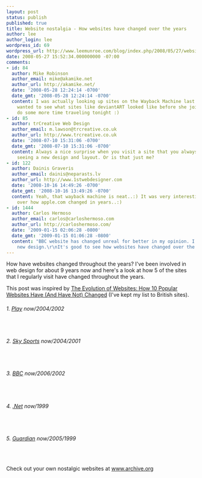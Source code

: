 ```yaml
---
layout: post
status: publish
published: true
title: Website nostalgia - How websites have changed over the years
author: lee
author_login: lee
wordpress_id: 69
wordpress_url: http://www.leemunroe.com/blog/index.php/2008/05/27/website-nostalgia-how-websites-have-changed-over-the-years/
date: 2008-05-27 15:52:34.000000000 -07:00
comments:
- id: 84
  author: Mike Robinson
  author_email: mike@akamike.net
  author_url: http://akamike.net/
  date: '2008-05-28 12:24:14 -0700'
  date_gmt: '2008-05-28 12:24:14 -0700'
  content: I was actually looking up sites on the Wayback Machine last night! My girlfriend
    wanted to see what sites like deviantART looked like before she joined. I might
    do some more time traveling tonight :)
- id: 85
  author: trCreative Web Design
  author_email: m.lawson@trcreative.co.uk
  author_url: http://www.trcreative.co.uk
  date: '2008-07-10 15:31:06 -0700'
  date_gmt: '2008-07-10 15:31:06 -0700'
  content: Always a nice surprise when you visit a site that you always visit and
    seeing a new design and layout. Or is that just me?
- id: 122
  author: Dainis Graveris
  author_email: dainis@neparasts.lv
  author_url: http://www.1stwebdesigner.com
  date: '2008-10-16 14:49:26 -0700'
  date_gmt: '2008-10-16 13:49:26 -0700'
  content: Yeah, that wayback machine is neat..:) It was very interesting to look
    over how apple.com changed in years..:)
- id: 1444
  author: Carlos Hermoso
  author_email: carlos@carloshermoso.com
  author_url: http://carloshermoso.com/
  date: '2009-01-15 02:06:28 -0800'
  date_gmt: '2009-01-15 01:06:28 -0800'
  content: "BBC website has changed unreal for better in my opinion. I just love the
    new design.\r\nIt's good to see how websites have changed over the years"
---
```

How have websites changed throughout the years? I've been involved in web design for about 9 years now and here's a look at how 5 of the sites that I regularly visit have changed throughout the years.

This post was inspired by <a href="http://www.wakeuplater.com/website-building/evolution-of-websites-10-popular-websites.aspx">The Evolution of Websites: How 10 Popular Websites Have (And Have Not) Changed</a> (I've kept my list to British sites).

<!--more-->
<h6>1. <a href="http://www.play.com">Play</a> now/2004/2002</h6>
<img src="http://www.leemunroe.com/wp-content/uploads/2008/05/nplay1.jpg" alt="" />

<img src="http://www.leemunroe.com/wp-content/uploads/2008/05/nplay2.jpg" alt="" />

<img src="http://www.leemunroe.com/wp-content/uploads/2008/05/nplay3.jpg" alt="" />
<h6>2. <a href="http://www.skysports.com">Sky Sports</a> now/2004/2001</h6>
<img src="http://www.leemunroe.com/wp-content/uploads/2008/05/nsky1.jpg" alt="" />

<img src="http://www.leemunroe.com/wp-content/uploads/2008/05/nsky2.jpg" alt="" />

<img src="http://www.leemunroe.com/wp-content/uploads/2008/05/nsky3.jpg" alt="" />
<h6>3. <a href="http://www.bbc.co.uk">BBC</a> now/2006/2002</h6>
<img src="http://www.leemunroe.com/wp-content/uploads/2008/05/bbc1.jpg" alt="" />

<img src="http://www.leemunroe.com/wp-content/uploads/2008/05/bbc2.jpg" alt="" />

<img src="http://www.leemunroe.com/wp-content/uploads/2008/05/bbc3.jpg" alt="" />
<h6>4. <a href="http://www.netmag.co.uk">.Net</a> now/1999</h6>
<img src="http://www.leemunroe.com/wp-content/uploads/2008/05/net1.jpg" alt="" />

<img src="http://www.leemunroe.com/wp-content/uploads/2008/05/net2.jpg" alt="" />
<h6>5. <a href="http://www.guardian.co.uk">Guardian</a> now/2005/1999</h6>
<img src="http://www.leemunroe.com/wp-content/uploads/2008/05/guardian1.jpg" alt="" />

<img src="http://www.leemunroe.com/wp-content/uploads/2008/05/guardian2.jpg" alt="" />

<img src="http://www.leemunroe.com/wp-content/uploads/2008/05/guardian3.jpg" alt="" />

Check out your own nostalgic websites at <a href="http://www.archive.org">www.archive.org</a>
